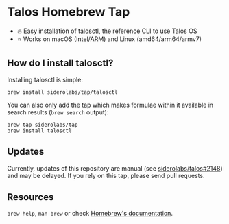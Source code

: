 # Talos Homebrew Tap

- 🔥 Easy installation of [talosctl](https://github.com/siderolabs/talos), the reference CLI to use Talos OS
- ⭐ Works on macOS (Intel/ARM) and Linux (amd64/arm64/armv7)
## How do I install talosctl?

Installing talosctl is simple:
```
brew install siderolabs/tap/talosctl
```

You can also only add the tap which makes formulae within it available in search results (`brew search` output):

```
brew tap siderolabs/tap
brew install talosctl
```

## Updates

Currently, updates of this repository are manual
(see [siderolabs/talos#2148](https://github.com/siderolabs/talos/issues/2148)) and may be delayed.
If you rely on this tap, please send pull requests.

## Resources

`brew help`, `man brew` or check [Homebrew's documentation](https://docs.brew.sh).
